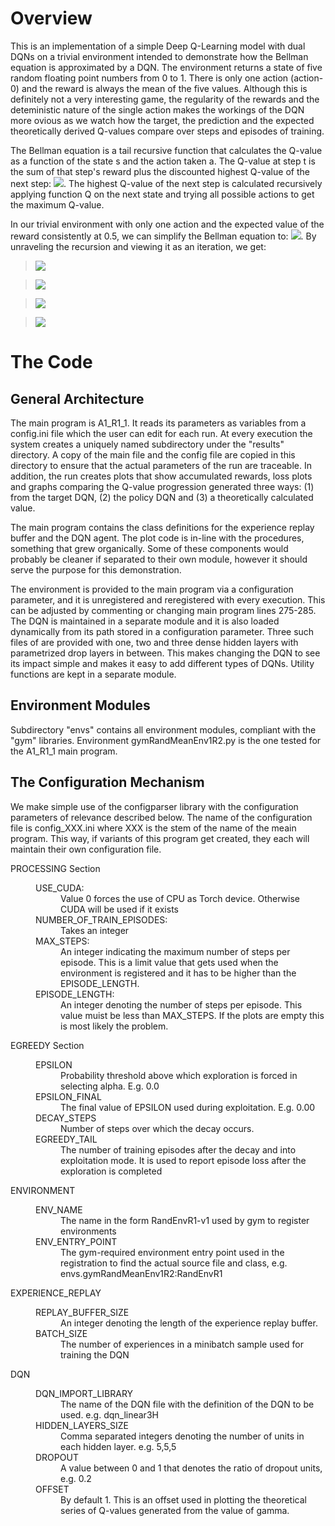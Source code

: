 # Overview

This is an implementation of a simple Deep Q-Learning model with dual DQNs on a trivial environment intended to demonstrate how the Bellman equation is approximated by a DQN. The environment returns a state of five random floating point numbers from 0 to 1. There is only one action (action-0) and the reward is always the mean of the five values.  Although this is definitely not a very interesting game, the regularity of the rewards and the deteministic nature of the single action makes the workings of the DQN more ovious as we watch how the target, the prediction and the expected theoretically derived Q-values compare over steps and episodes of training.

The Bellman equation is a tail recursive function that calculates the Q-value as a function of the state s and the action taken a. The Q-value at step t is the sum of that step's  reward plus the discounted highest Q-value of the next step: <img src="https://render.githubusercontent.com/render/math?math=Q(s_t,a_t)\=r_t%2B\gamma\max_{a_{t%2B1}}Q(s_{t%2B1},a_{t%2B1})">. The highest Q-value of the next step is calculated recursively applying function Q on the next state and trying all possible actions to get the maximum Q-value.

In our trivial environment with only one action and the expected value of the reward consistently at 0.5, we can simplify the Bellman equation to: <img src="https://render.githubusercontent.com/render/math?math=Q_t \= r %2B \gamma Q_{t%2B1}">.  By unraveling the recursion and viewing it as an iteration, we get:

> <img src="https://render.githubusercontent.com/render/math?math=Q_0 \= r \gamma^0 ">

> <img src="https://render.githubusercontent.com/render/math?math=Q_1 \= r (\gamma^0 %2B \gamma^1) ">

> <img src="https://render.githubusercontent.com/render/math?math=Q_2 \= r (\gamma^0 %2B \gamma^1 %2B \gamma^2 ) ">

> <img src="https://render.githubusercontent.com/render/math?math=Q_k \= r \sum_{i=0}^{k}\gamma^i ">

# The Code

## General Architecture
The main program is A1_R1_1. It reads its parameters as variables from a config.ini file which the user can edit for each run. At every execution the system creates a uniquely named subdirectory under the "results" directory. A copy of the main file and the config file are copied in this directory to ensure that the actual parameters of the run are traceable. In addition, the run creates plots that show accumulated rewards, loss plots and graphs comparing the Q-value progression generated three ways: (1) from the target DQN, (2) the policy DQN and (3) a theoretically calculated value. 

The main program contains the class definitions for the experience replay buffer and the DQN agent. The plot code is in-line with the procedures, something that grew organically. Some of these components would probably be cleaner if separated to their own module, however it should serve the purpose for this demonstration.  

The environment is provided to the main program via a configuration parameter, and it is unregistered and reregistered with every execution. This can be adjusted by commenting or changing main program lines 275-285. The DQN is maintained in a separate module and it is also loaded dynamically from its path stored in a configuration parameter. Three such files of are provided with one, two and three dense hidden layers with parametrized drop layers in between. This makes changing the DQN to see its impact simple and makes it easy to add different types of DQNs. Utility functions are kept in a separate module.

## Environment Modules

Subdirectory "envs" contains all environment modules, compliant with the "gym" libraries. Environment gymRandMeanEnv1R2.py is the one tested for the A1_R1_1 main program.

## The Configuration Mechanism

We make simple use of the configparser library with the configuration parameters of relevance described below. The name of the configuration file is config_XXX.ini where XXX is the stem of the name of the meain program. This way, if variants of this program get created, they each will maintain their own configuration file.

<dl>
  <dt>PROCESSING Section</dt>
  <dd><dl>
    <dt>USE_CUDA:</dt> <dd> Value 0 forces the use of CPU as Torch device. Otherwise CUDA will be used if it exists</dd>
    <dt>NUMBER_OF_TRAIN_EPISODES:</dt> <dd> Takes an integer </dd>
    <dt> MAX_STEPS:</dt> <dd>An integer indicating the maximum number of steps per episode. This is a limit value that gets used when the environment is registered and it has to be higher than the EPISODE_LENGTH.</dd>
<dt>EPISODE_LENGTH:</dt> <dd>An integer denoting the number of steps per episode. This value muist be less than MAX_STEPS. If the plots are empty this is most likely the problem.</dd>
</dl></dd>

<dt>EGREEDY Section</dt>
  <dd><dl>
<dt>EPSILON</dt> <dd>Probability threshold above which exploration is forced in selecting alpha. E.g.  0.0</dd>
<dt>EPSILON_FINAL</dt> <dd> The final value of EPSILON used during exploitation. E.g. 0.00</dd>
<dt>DECAY_STEPS</dt> <dd> Number of steps over which the decay occurs. </dd>
<dt>EGREEDY_TAIL</dt> <dd>The number of training episodes after the decay and into exploitation mode. It is used to report episode loss after the exploration is completed</dd>
    </dl></dd>


<dt>ENVIRONMENT</dt>
  <dd><dl>
<dt>ENV_NAME</dt> <dd>The name in the form RandEnvR1-v1 used by gym to register environments</dd>
<dt>ENV_ENTRY_POINT</dt><dd>The gym-required environment entry point used in the registration to find the actual source file and class, e.g. envs.gymRandMeanEnv1R2:RandEnvR1</dd>
    </dl></dd>

<dt>EXPERIENCE_REPLAY</dt>
  <dd><dl>
<dt>REPLAY_BUFFER_SIZE</dt> <dd>An integer denoting the length of the experience replay buffer.</dd>
<dt>BATCH_SIZE</dt> <dd>The number of experiences in a minibatch sample used for training the DQN</dd>
    </dl></dd>

<dt>DQN</dt>
  <dd><dl>
<dt>DQN_IMPORT_LIBRARY</dt> <dd>The name of the DQN file with the definition of the DQN to be used. e.g. dqn_linear3H</dd>
<dt>HIDDEN_LAYERS_SIZE</dt> <dd>Comma separated integers denoting the number of units in each hidden layer. e.g. 5,5,5</dd>
<dt>DROPOUT</dt> <dd> A value between 0 and 1 that denotes the ratio of dropout units, e.g. 0.2 </dd>
<dt>OFFSET</dt> <dd>By default 1. This is an offset used in plotting the theoretical series of Q-values generated from the value of gamma. </dd>
    </dl></dd>
</dl>
